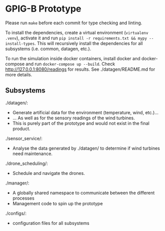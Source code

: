 # GPIG-B Prototype

Please run `make` before each commit for type checking and linting.

To install the dependencies, create a virtual environment (`virtualenv .venv`),
activate it and run `pip install -r requirements.txt && mypy --install-types`.
This will recursively install the dependencies for all subsystems (i.e. common,
datagen, etc.).

To run the simulation inside docker containers, install docker and
docker-compose and run `docker-compose up --build`. Check
http://127.0.0.1:8080/readings for results. See ./datagen/README.md for more
details.

## Subsystems

./datagen/:
- Generate artificial data for the environment (temperature, wind, etc.)...
- ... As well as for the sensory readings of the wind  turbines.
- This is purely part of the prototype and would not exist in the final product.

./sensor_service/:
- Analyse the data generated by ./datagen/ to determine if wind turbines need
  maintenance.

./drone_scheduling/:
- Schedule and navigate the drones.

./manager/:
- A globally shared namespace to communicate between the different processes
- Management code to spin up the prototype

./configs/:
- configuration files for all subsystems
